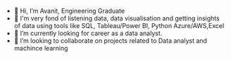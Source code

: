 - 👋 Hi, I’m Avanit, Engineering Graduate
- 👀 I'm very fond of listening data, data visualisation and getting insights of data using tools like SQL, Tableau/Power BI, Python Azure/AWS,Excel
- 🌱 I’m currently looking for career as a data analyst.
- 💞️ I’m looking to collaborate on projects related to Data analyst and machince learning

<!---
av-kashi/av-kashi is a ✨ special ✨ repository because its `README.md` (this file) appears on your GitHub profile.
You can click the Preview link to take a look at your changes.
--->
